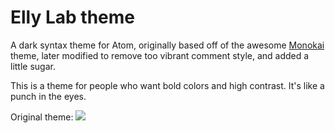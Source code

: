 # Elly Lab theme

A dark syntax theme for Atom, originally based off of the awesome
[Monokai](https://github.com/kevinsawicki/monokai) theme, later modified to remove too vibrant comment style, and added a little sugar.

This is a theme for people who want bold colors and high contrast. It's like a
punch in the eyes.

Original theme:
![](http://www.keiselbeardme.com/skitch.png)
